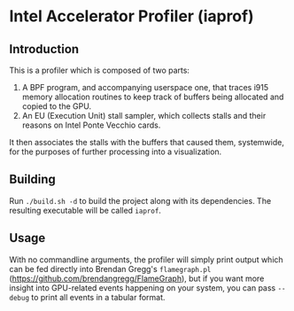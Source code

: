 Intel Accelerator Profiler (iaprof)
=====================

Introduction
------------

This is a profiler which is composed of two parts:
1. A BPF program, and accompanying userspace one, that traces i915 memory allocation
   routines to keep track of buffers being allocated and copied to the GPU.
2. An EU (Execution Unit) stall sampler, which collects stalls and their reasons on
   Intel Ponte Vecchio cards.
   
It then associates the stalls with the buffers that caused them, systemwide, for the
purposes of further processing into a visualization.

Building
--------

Run `./build.sh -d` to build the project along with its dependencies. The resulting
executable will be called `iaprof`.

Usage
-----

With no commandline arguments, the profiler will simply print output which can be
fed directly into Brendan Gregg's `flamegraph.pl` (https://github.com/brendangregg/FlameGraph),
but if you want more insight into GPU-related events happening on your system, you can
pass `--debug` to print all events in a tabular format.

